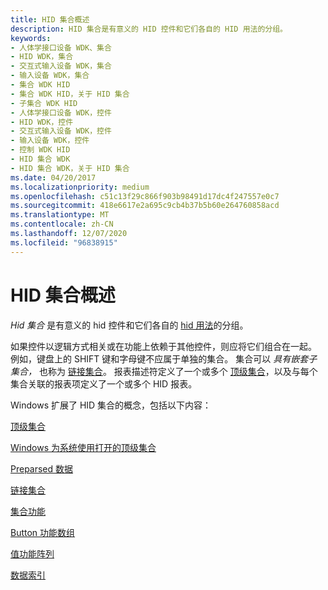 ```yaml
---
title: HID 集合概述
description: HID 集合是有意义的 HID 控件和它们各自的 HID 用法的分组。
keywords:
- 人体学接口设备 WDK、集合
- HID WDK，集合
- 交互式输入设备 WDK，集合
- 输入设备 WDK，集合
- 集合 WDK HID
- 集合 WDK HID，关于 HID 集合
- 子集合 WDK HID
- 人体学接口设备 WDK，控件
- HID WDK，控件
- 交互式输入设备 WDK，控件
- 输入设备 WDK，控件
- 控制 WDK HID
- HID 集合 WDK
- HID 集合 WDK，关于 HID 集合
ms.date: 04/20/2017
ms.localizationpriority: medium
ms.openlocfilehash: c51c13f29c866f903b98491d17dc4f247557e0c7
ms.sourcegitcommit: 418e6617e2a695c9cb4b37b5b60e264760858acd
ms.translationtype: MT
ms.contentlocale: zh-CN
ms.lasthandoff: 12/07/2020
ms.locfileid: "96838915"
---
```

# <a name="hid-collections-overview"></a>HID 集合概述


*Hid 集合* 是有意义的 hid 控件和它们各自的 [hid 用法](hid-usages.md)的分组。

如果控件以逻辑方式相关或在功能上依赖于其他控件，则应将它们组合在一起。 例如，键盘上的 SHIFT 键和字母键不应属于单独的集合。 集合可以 *具有嵌套子集合，* 也称为 [链接集合](link-collections.md)。 报表描述符定义了一个或多个 [顶级集合](top-level-collections.md)，以及与每个集合关联的报表项定义了一个或多个 HID 报表。




Windows 扩展了 HID 集合的概念，包括以下内容：

[顶级集合](top-level-collections.md)

[Windows 为系统使用打开的顶级集合](top-level-collections-opened-by-windows-for-system-use.md)

[Preparsed 数据](preparsed-data.md)

[链接集合](link-collections.md)

[集合功能](collection-capability.md)

[Button 功能数组](button-capability-arrays.md)

[值功能阵列](value-capability-arrays.md)

[数据索引](data-indices.md)

 

 




